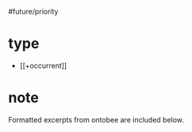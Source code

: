 #future/priority 

# type
- [[+occurrent]]



# note
Formatted excerpts from ontobee are included below.

